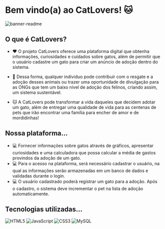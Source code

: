 # Bem vindo(a) ao CatLovers! :cat:
![banner-readme](https://user-images.githubusercontent.com/126482806/234173544-51dd9905-39da-4692-b105-d73b36ede6aa.png)

## O que é CatLovers?
- :heart: O projeto CatLovers oferece uma plataforma digital que obtenha informações, curiosidades e cuidados sobre gatos, além de permitir que o usuário cadastre um gato para criar um anúncio de adoção dentro do sistema.

- :pushpin: Dessa forma, qualquer individuo pode contribuir com o resgate e a adoção desses animais ou trazer uma oportunidade de divulgação para as ONGs que tem um baixo nível de adoção dos felinos, criando assim, um sistema sustentável. 
- :cat: A  CatLovers pode transformar a vida daqueles que decidem adotar um gato, além de entregar uma qualidade de vida para as centenas de pets que irão encontrar uma família para encher de amor e de mordidinhas!

## Nossa plataforma...

- :computer: Fornecer informações sobre gatos através de gráficos, apresentar curiosidades e uma calculadora que possa calcular a média de gastos provindos da adoção de um gato. 
- :computer: Para o acesso na plataforma, será necessário cadastrar o usuário, na qual as informações serão armazenadas em um banco de dados e validadas durante o login.
- :computer: O usuário cadastrado poderá registrar um gato para a adoção. Após o cadastro, o sistema deve incrementar o pet na lista de adoção automaticamente.

 

## Tecnologias utilizadas...
![HTML5](https://img.shields.io/badge/html5-%23E34F26.svg?style=for-the-badge&logo=html5&logoColor=white)
![JavaScript](https://img.shields.io/badge/javascript-%23323330.svg?style=for-the-badge&logo=javascript&logoColor=%23F7DF1E)
![CSS3](https://img.shields.io/badge/css3-%231572B6.svg?style=for-the-badge&logo=css3&logoColor=white)
![MySQL](https://img.shields.io/badge/mysql-%2300f.svg?style=for-the-badge&logo=mysql&logoColor=white)
